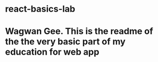 # react-basics-lab

# Wagwan Gee. This is the readme of the the very basic part of my education for web app